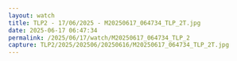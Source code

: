 ```yaml
---
layout: watch
title: TLP2 - 17/06/2025 - M20250617_064734_TLP_2T.jpg
date: 2025-06-17 06:47:34
permalink: /2025/06/17/watch/M20250617_064734_TLP_2
capture: TLP2/2025/202506/20250616/M20250617_064734_TLP_2T.jpg
---
```

